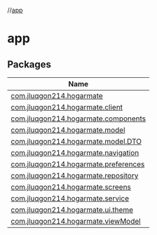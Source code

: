 //[app](index.md)

# app

## Packages

| Name |
|---|
| [com.jluqgon214.hogarmate](app/com.jluqgon214.hogarmate/index.md) |
| [com.jluqgon214.hogarmate.client](app/com.jluqgon214.hogarmate.client/index.md) |
| [com.jluqgon214.hogarmate.components](app/com.jluqgon214.hogarmate.components/index.md) |
| [com.jluqgon214.hogarmate.model](app/com.jluqgon214.hogarmate.model/index.md) |
| [com.jluqgon214.hogarmate.model.DTO](app/com.jluqgon214.hogarmate.model.DTO/index.md) |
| [com.jluqgon214.hogarmate.navigation](app/com.jluqgon214.hogarmate.navigation/index.md) |
| [com.jluqgon214.hogarmate.preferences](app/com.jluqgon214.hogarmate.preferences/index.md) |
| [com.jluqgon214.hogarmate.repository](app/com.jluqgon214.hogarmate.repository/index.md) |
| [com.jluqgon214.hogarmate.screens](app/com.jluqgon214.hogarmate.screens/index.md) |
| [com.jluqgon214.hogarmate.service](app/com.jluqgon214.hogarmate.service/index.md) |
| [com.jluqgon214.hogarmate.ui.theme](app/com.jluqgon214.hogarmate.ui.theme/index.md) |
| [com.jluqgon214.hogarmate.viewModel](app/com.jluqgon214.hogarmate.viewModel/index.md) |
